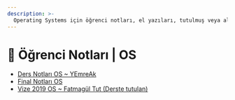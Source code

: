 ```yaml
---
description: >-
  Operating Systems için öğrenci notları, el yazıları, tutulmuş veya alınmış notlar
---
```


# 📕 Öğrenci Notları \| OS

<!--YPackage.YGitbookIntegration-tarafından-otomatik-oluşturulmuştur-->

- [Ders Notları OS ~ YEmreAk](Ders%20Notlar%C4%B1%20OS%20~%20YEmreAk.pdf)
- [Final Notları OS](Final%20Notlar%C4%B1%20OS.pdf)
- [Vize 2019 OS ~ Fatmagül Tut (Derste tutulan)](Vize%202019%20OS%20~%20Fatmag%C3%BCl%20Tut%20%28Derste%20tutulan%29.pdf)

<!--YPackage.YGitbookIntegration-tarafından-otomatik-oluşturulmuştur-->
